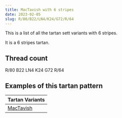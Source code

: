 ```yaml
---
title: MacTavish with 6 stripes
date: 2023-02-05
slug: R/80/B22/LN4/K24/G72/R/64
---
```

This is a list of all the tartan sett variants with 6 stripes.

It is a 6 stripes tartan.


## Thread count
R/80 B22 LN4 K24 G72 R/64

## Examples of this tartan pattern

| Tartan Variants |
|---------------|
| [MacTavish](/variants/r/80/b22/ln4/k24/g72/r/64-b5480b0-g008000-k000000-lne0e0e0-rc00000)||

